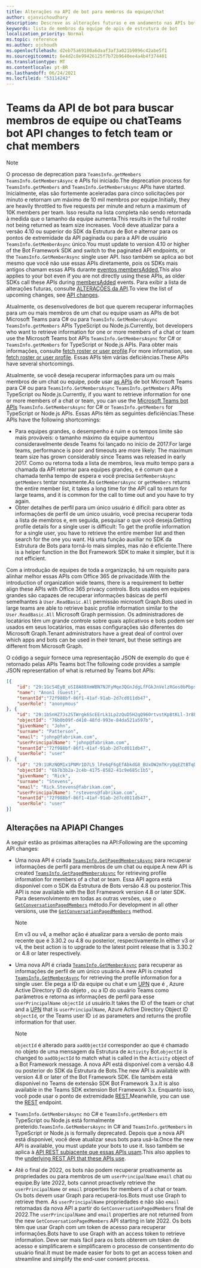 ```yaml
---
title: Alterações na API de bot para membros da equipe/chat
author: ojasvichoudhary
description: Descreve as alterações futuras e em andamento nas APIs bot usadas para recuperar membros de equipes e chats
keywords: lista de membros da equipe de apis de estrutura de bot
localization_priority: Normal
ms.topic: reference
ms.author: ojchoudh
ms.openlocfilehash: d2eb75a69100a6daaf3af3a021b9896c42abe5f1
ms.sourcegitcommit: 6e4d2c8e99426125f7b72b9640ee4a4b4f374401
ms.translationtype: MT
ms.contentlocale: pt-BR
ms.lasthandoff: 06/24/2021
ms.locfileid: "53114242"
---
```

# <a name="teams-bot-api-changes-to-fetch-team-or-chat-members"></a><span data-ttu-id="95147-104">Teams da API de bot para buscar membros de equipe ou chat</span><span class="sxs-lookup"><span data-stu-id="95147-104">Teams bot API changes to fetch team or chat members</span></span>

>[!NOTE]
> <span data-ttu-id="95147-105">O processo de deprecation para `TeamsInfo.getMembers` `TeamsInfo.GetMembersAsync` e APIs foi iniciado.</span><span class="sxs-lookup"><span data-stu-id="95147-105">The deprecation process for `TeamsInfo.getMembers` and `TeamsInfo.GetMembersAsync` APIs have started.</span></span> <span data-ttu-id="95147-106">Inicialmente, elas são fortemente aceleradas para cinco solicitações por minuto e retornam um máximo de 10 mil membros por equipe.</span><span class="sxs-lookup"><span data-stu-id="95147-106">Initially, they are heavily throttled to five requests per minute and return a maximum of 10K members per team.</span></span> <span data-ttu-id="95147-107">Isso resulta na lista completa não sendo retornada à medida que o tamanho da equipe aumenta.</span><span class="sxs-lookup"><span data-stu-id="95147-107">This results in the full roster not being returned as team size increases.</span></span>
> <span data-ttu-id="95147-108">Você deve atualizar para a versão 4.10 ou superior do SDK da Estrutura de Bot e alternar para os pontos de extremidade da API paginada ou para a API de usuário `TeamsInfo.GetMemberAsync` único.</span><span class="sxs-lookup"><span data-stu-id="95147-108">You must update to version 4.10 or higher of the Bot Framework SDK and switch to the paginated API endpoints, or the `TeamsInfo.GetMemberAsync` single user API.</span></span> <span data-ttu-id="95147-109">Isso também se aplica ao bot mesmo que você não use essas APIs diretamente, pois os SDKs mais antigos chamam essas APIs durante [eventos membersAdded.](../bots/how-to/conversations/subscribe-to-conversation-events.md#team-members-added)</span><span class="sxs-lookup"><span data-stu-id="95147-109">This also applies to your bot even if you are not directly using these APIs, as older SDKs call these APIs during [membersAdded](../bots/how-to/conversations/subscribe-to-conversation-events.md#team-members-added) events.</span></span> <span data-ttu-id="95147-110">Para exibir a lista de alterações futuras, consulte [ALTERAÇÕES da API](team-chat-member-api-changes.md#api-changes).</span><span class="sxs-lookup"><span data-stu-id="95147-110">To view the list of upcoming changes, see [API changes](team-chat-member-api-changes.md#api-changes).</span></span> 

<span data-ttu-id="95147-111">Atualmente, os desenvolvedores de bot que querem recuperar informações para um ou mais membros de um chat ou equipe usam as APIs de bot Microsoft Teams para C# ou para `TeamsInfo.GetMembersAsync` `TeamsInfo.getMembers` APIs TypeScript ou Node.js.</span><span class="sxs-lookup"><span data-stu-id="95147-111">Currently, bot developers who want to retrieve information for one or more members of a chat or team use the Microsoft Teams bot APIs `TeamsInfo.GetMembersAsync` for C# or `TeamsInfo.getMembers` for TypeScript or Node.js APIs.</span></span> <span data-ttu-id="95147-112">Para obter mais informações, consulte [fetch roster or user profile](../bots/how-to/get-teams-context.md#fetch-the-roster-or-user-profile).</span><span class="sxs-lookup"><span data-stu-id="95147-112">For more information, see [fetch roster or user profile](../bots/how-to/get-teams-context.md#fetch-the-roster-or-user-profile).</span></span> <span data-ttu-id="95147-113">Essas APIs têm várias deficiências.</span><span class="sxs-lookup"><span data-stu-id="95147-113">These APIs have several shortcomings.</span></span>

<span data-ttu-id="95147-114">Atualmente, se você deseja recuperar informações para um ou mais membros de um chat ou equipe, pode usar [as APIs](/microsoftteams/platform/bots/how-to/get-teams-context?tabs=dotnet#fetch-the-roster-or-user-profile) de bot Microsoft Teams para C# ou para `TeamsInfo.GetMembersAsync` `TeamsInfo.getMembers` APIs TypeScript ou Node.js.</span><span class="sxs-lookup"><span data-stu-id="95147-114">Currently, if you want to retrieve information for one or more members of a chat or team, you can use the [Microsoft Teams bot APIs](/microsoftteams/platform/bots/how-to/get-teams-context?tabs=dotnet#fetch-the-roster-or-user-profile) `TeamsInfo.GetMembersAsync` for C# or `TeamsInfo.getMembers` for TypeScript or Node.js APIs.</span></span> <span data-ttu-id="95147-115">Essas APIs têm as seguintes deficiências:</span><span class="sxs-lookup"><span data-stu-id="95147-115">These APIs have the following shortcomings:</span></span>

* <span data-ttu-id="95147-116">Para equipes grandes, o desempenho é ruim e os tempos limite são mais prováveis: o tamanho máximo da equipe aumentou consideravelmente desde Teams foi lançado no início de 2017.</span><span class="sxs-lookup"><span data-stu-id="95147-116">For large teams, performance is poor and timeouts are more likely: The maximum team size has grown considerably since Teams was released in early 2017.</span></span> <span data-ttu-id="95147-117">Como ou retorna toda a lista de membros, leva muito tempo para a chamada da API retornar para equipes grandes, e é comum que a chamada tenha tempo de espera e você precisa `GetMembersAsync` `getMembers` tentar novamente.</span><span class="sxs-lookup"><span data-stu-id="95147-117">As `GetMembersAsync` or `getMembers` returns the entire member list, it takes a long time for the API call to return for large teams, and it is common for the call to time out and you have to try again.</span></span>
* <span data-ttu-id="95147-118">Obter detalhes de perfil para um único usuário é difícil: para obter as informações de perfil de um único usuário, você precisa recuperar toda a lista de membros e, em seguida, pesquisar o que você deseja.</span><span class="sxs-lookup"><span data-stu-id="95147-118">Getting profile details for a single user is difficult: To get the profile information for a single user, you have to retrieve the entire member list and then search for the one you want.</span></span> <span data-ttu-id="95147-119">Há uma função auxiliar no SDK da Estrutura de Bots para torná-lo mais simples, mas não é eficiente.</span><span class="sxs-lookup"><span data-stu-id="95147-119">There is a helper function in the Bot Framework SDK to make it simpler, but it is not efficient.</span></span>

<span data-ttu-id="95147-120">Com a introdução de equipes de toda a organização, há um requisito para alinhar melhor essas APIs com Office 365 de privacidade.</span><span class="sxs-lookup"><span data-stu-id="95147-120">With the introduction of organization wide teams, there is a requirement to better align these APIs with Office 365 privacy controls.</span></span> <span data-ttu-id="95147-121">Bots usados em equipes grandes são capazes de recuperar informações básicas de perfil semelhantes à `User.ReadBasic.All` permissão microsoft Graph.</span><span class="sxs-lookup"><span data-stu-id="95147-121">Bots used in large teams are able to retrieve basic profile information similar to the `User.ReadBasic.All` Microsoft Graph permission.</span></span> <span data-ttu-id="95147-122">Os administradores de locatários têm um grande controle sobre quais aplicativos e bots podem ser usados em seus locatários, mas essas configurações são diferentes do Microsoft Graph.</span><span class="sxs-lookup"><span data-stu-id="95147-122">Tenant administrators have a great deal of control over which apps and bots can be used in their tenant, but these settings are different from Microsoft Graph.</span></span>

<span data-ttu-id="95147-123">O código a seguir fornece uma representação JSON de exemplo do que é retornado pelas APIs Teams bot:</span><span class="sxs-lookup"><span data-stu-id="95147-123">The following code provides a sample JSON representation of what is returned by Teams bot APIs:</span></span>

```json
[{
    "id": "29:1GcS4EyB_oSI8A88XmWBN7NJFyMqe3QGnJdgLfFGkJnVelzRGos0bPbpsfJjcbAD22bmKc4GMbrY2g4JDrrA8vM06X1-cHHle4zOE6U4ttcc",
    "name": "Anon1 (Guest)",
    "tenantId":"72f988bf-86f1-41af-91ab-2d7cd011db47",
    "userRole": "anonymous"
}, {
    "id": "29:1bSnHZ7Js2STWrgk6ScEErLk1Lp2zQuD5H2qQ960rtvstKp8tKLl-3r8b6DoW0QxZimuTxk_kupZ1DBMpvIQQUAZL-PNj0EORDvRZXy8kvWk",
    "objectId": "76b0b09f-d410-48fd-993e-84da521a597b",
    "givenName": "John",
    "surname": "Patterson",
    "email": "johnp@fabrikam.com",
    "userPrincipalName": "johnp@fabrikam.com",
    "tenantId":"72f988bf-86f1-41af-91ab-2d7cd011db47",
    "userRole": "user"
}, {
    "id": "29:1URzNQM1x1PNMr1D7L5_lFe6qF6gEfAbkdG8_BUxOW2mTKryQqEZtBTqDt10-MghkzjYDuUj4KG6nvg5lFAyjOLiGJ4jzhb99WrnI7XKriCs",
    "objectId": "6b7b3b2a-2c4b-4175-8582-41c9e685c1b5",
    "givenName": "Rick",
    "surname": "Stevens",
    "email": "Rick.Stevens@fabrikam.com",
    "userPrincipalName": "rstevens@fabrikam.com",
    "tenantId":"72f988bf-86f1-41af-91ab-2d7cd011db47",
    "userRole": "user"
}]
```

## <a name="api-changes"></a><span data-ttu-id="95147-124">Alterações na API</span><span class="sxs-lookup"><span data-stu-id="95147-124">API Changes</span></span>

<span data-ttu-id="95147-125">A seguir estão as próximas alterações na API:</span><span class="sxs-lookup"><span data-stu-id="95147-125">Following are the upcoming API changes:</span></span>

* <span data-ttu-id="95147-126">Uma nova API é criada [`TeamsInfo.GetPagedMembersAsync`](/microsoftteams/platform/bots/how-to/get-teams-context?tabs=dotnet#fetch-the-roster-or-user-profile) para recuperar informações de perfil para membros de um chat ou equipe.</span><span class="sxs-lookup"><span data-stu-id="95147-126">A new API is created [`TeamsInfo.GetPagedMembersAsync`](/microsoftteams/platform/bots/how-to/get-teams-context?tabs=dotnet#fetch-the-roster-or-user-profile) for retrieving profile information for members of a chat or team.</span></span> <span data-ttu-id="95147-127">Essa API agora está disponível com o SDK da Estrutura de Bots versão 4.8 ou posterior.</span><span class="sxs-lookup"><span data-stu-id="95147-127">This API is now available with the Bot Framework version 4.8 or later SDK.</span></span> <span data-ttu-id="95147-128">Para desenvolvimento em todas as outras versões, use o [`GetConversationPagedMembers`](/dotnet/api/microsoft.bot.connector.conversationsextensions.getconversationpagedmembersasync?view=botbuilder-dotnet-stable&preserve-view=true) método.</span><span class="sxs-lookup"><span data-stu-id="95147-128">For development in all other versions, use the [`GetConversationPagedMembers`](/dotnet/api/microsoft.bot.connector.conversationsextensions.getconversationpagedmembersasync?view=botbuilder-dotnet-stable&preserve-view=true) method.</span></span>

    > [!NOTE]
    > <span data-ttu-id="95147-129">Em v3 ou v4, a melhor ação é atualizar para a versão de ponto mais recente que é 3.30.2 ou 4.8 ou posterior, respectivamente.</span><span class="sxs-lookup"><span data-stu-id="95147-129">In either v3 or v4, the best action is to upgrade to the latest point release that is 3.30.2 or 4.8 or later respectively.</span></span>

* <span data-ttu-id="95147-130">Uma nova API é criada [`TeamsInfo.GetMemberAsync`](/microsoftteams/platform/bots/how-to/get-teams-context?tabs=dotnet#get-single-member-details) para recuperar as informações de perfil de um único usuário.</span><span class="sxs-lookup"><span data-stu-id="95147-130">A new API is created [`TeamsInfo.GetMemberAsync`](/microsoftteams/platform/bots/how-to/get-teams-context?tabs=dotnet#get-single-member-details) for retrieving the profile information for a single user.</span></span> <span data-ttu-id="95147-131">Ele pega a ID da equipe ou chat e um [UPN](/windows/win32/ad/naming-properties#userprincipalname) que é , Azure Active Directory ID do objeto , ou a ID do usuário Teams como parâmetros e retorna as informações de perfil para esse `userPrincipalName` `objectId` `id` usuário.</span><span class="sxs-lookup"><span data-stu-id="95147-131">It takes the ID of the team or chat and a [UPN](/windows/win32/ad/naming-properties#userprincipalname) that is `userPrincipalName`, Azure Active Directory Object ID `objectId`, or the Teams user ID `id` as parameters and returns the profile information for that user.</span></span>

    > [!NOTE]
    > <span data-ttu-id="95147-132">`objectId` é alterado para `aadObjectId` corresponder ao que é chamado no objeto de uma mensagem da Estrutura de `Activity` Bot.</span><span class="sxs-lookup"><span data-stu-id="95147-132">`objectId` is changed to `aadObjectId` to match what is called in the `Activity` object of a Bot Framework message.</span></span> <span data-ttu-id="95147-133">A nova API está disponível com a versão 4.8 ou posterior do SDK da Estrutura de Bots.</span><span class="sxs-lookup"><span data-stu-id="95147-133">The new API is available with version 4.8 or later of the Bot Framework SDK.</span></span> <span data-ttu-id="95147-134">Ele também está disponível no Teams de extensão SDK Bot Framework 3.x.</span><span class="sxs-lookup"><span data-stu-id="95147-134">It is also available in the Teams SDK extension Bot Framework 3.x.</span></span> <span data-ttu-id="95147-135">Enquanto isso, você pode usar o ponto de extremidade [REST.](/microsoftteams/platform/bots/how-to/get-teams-context?tabs=json#get-single-member-details)</span><span class="sxs-lookup"><span data-stu-id="95147-135">Meanwhile, you can use the [REST](/microsoftteams/platform/bots/how-to/get-teams-context?tabs=json#get-single-member-details) endpoint.</span></span>

* <span data-ttu-id="95147-136">`TeamsInfo.GetMembersAsync` no C# e `TeamsInfo.getMembers` em TypeScript ou Node.js está formalmente preterido.</span><span class="sxs-lookup"><span data-stu-id="95147-136">`TeamsInfo.GetMembersAsync` in C# and `TeamsInfo.getMembers` in TypeScript or Node.js is formally deprecated.</span></span> <span data-ttu-id="95147-137">Depois que a nova API está disponível, você deve atualizar seus bots para usá-la.</span><span class="sxs-lookup"><span data-stu-id="95147-137">Once the new API is available, you must update your bots to use it.</span></span> <span data-ttu-id="95147-138">Isso também se aplica à [API REST subjacente que essas APIs usam](/microsoftteams/platform/bots/how-to/get-teams-context?tabs=json#tabpanel_CeZOj-G++Q_json).</span><span class="sxs-lookup"><span data-stu-id="95147-138">This also applies to the [underlying REST API that these APIs use](/microsoftteams/platform/bots/how-to/get-teams-context?tabs=json#tabpanel_CeZOj-G++Q_json).</span></span>
* <span data-ttu-id="95147-139">Até o final de 2022, os bots não podem recuperar proativamente as propriedades ou para membros de um `userPrincipalName` `email` chat ou equipe.</span><span class="sxs-lookup"><span data-stu-id="95147-139">By late 2022, bots cannot proactively retrieve the `userPrincipalName` or `email` properties for members of a chat or team.</span></span> <span data-ttu-id="95147-140">Os bots devem usar Graph para recuperá-los.</span><span class="sxs-lookup"><span data-stu-id="95147-140">Bots must use Graph to retrieve them.</span></span> <span data-ttu-id="95147-141">As `userPrincipalName` propriedades e não são `email` retornadas da nova API a partir do `GetConversationPagedMembers` final de 2022.</span><span class="sxs-lookup"><span data-stu-id="95147-141">The `userPrincipalName` and `email` properties are not returned from the new `GetConversationPagedMembers` API starting in late 2022.</span></span> <span data-ttu-id="95147-142">Os bots têm que usar Graph com um token de acesso para recuperar informações.</span><span class="sxs-lookup"><span data-stu-id="95147-142">Bots have to use Graph with an access token to retrieve information.</span></span> <span data-ttu-id="95147-143">Deve ser mais fácil para os bots obterem um token de acesso e simplificarem e simplificarem o processo de consentimento do usuário final.</span><span class="sxs-lookup"><span data-stu-id="95147-143">It must be made easier for bots to get an access token and streamline and simplify the end-user consent process.</span></span>

